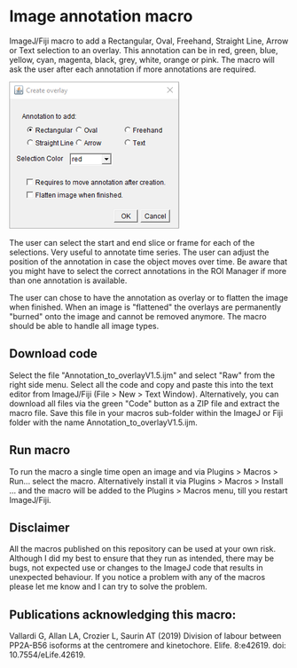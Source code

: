 # Image annotation macro

ImageJ/Fiji macro to add a Rectangular, Oval, Freehand, Straight Line, Arrow or Text selection to an overlay. This annotation can be in red, green, blue, yellow, cyan, magenta, black, grey, white, orange or pink. The macro will ask the user after each annotation if more annotations are required. 

![Menu](Menu.png)

The user can select the start and end slice or frame for each of the selections. Very useful to annotate time series. The user can adjust the position of the annotation in case the object moves over time. Be aware that you might have to select the correct annotations in the ROI Manager if more than one annotation is available.

The user can chose to have the annotation as overlay or to flatten the image when finished. When an image is "flattened" the overlays are permanently "burned" onto the image and cannot be removed anymore. The macro should be able to handle all image types. 

## Download code

Select the file "Annotation_to_overlayV1.5.ijm" and select "Raw" from the right side menu. Select all the code and copy and paste this into the text editor from ImageJ/Fiji (File > New > Text Window). Alternatively, you can download all files via the green "Code" button as a ZIP file and extract the macro file. Save this file in your macros sub-folder within the ImageJ or Fiji folder with the name Annotation_to_overlayV1.5.ijm.

## Run macro

To run the macro a single time open an image and via Plugins > Macros > Run... select the macro. Alternatively install it via Plugins > Macros > Install ... and the macro will be added to the Plugins > Macros menu, till you restart ImageJ/Fiji.

## Disclaimer

All the macros published on this repository can be used at your own risk. Although I did my best to ensure that they run as intended, there may be bugs, not expected use or changes to the ImageJ code that results in unexpected behaviour. If you notice a problem with any of the macros please let me know and I can try to solve the problem.

## Publications acknowledging this macro:

Vallardi G, Allan LA, Crozier L, Saurin AT (2019) Division of labour between PP2A-B56 isoforms at the centromere and kinetochore. Elife. 8:e42619. doi: 10.7554/eLife.42619.